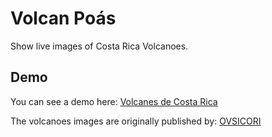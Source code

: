 # Volcan Poás

Show live images of Costa Rica Volcanoes.

## Demo

You can see a demo here: [Volcanes de Costa Rica](https://deiberdev.github.io/cr-volcanoes/)

The volcanoes images are originally published by: [OVSICORI](http://www.ovsicori.una.ac.cr)